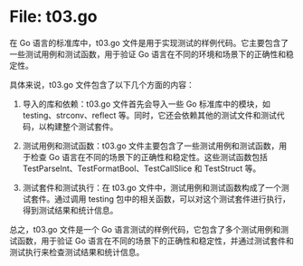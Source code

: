 # File: t03.go

在 Go 语言的标准库中，t03.go 文件是用于实现测试的样例代码。它主要包含了一些测试用例和测试函数，用于验证 Go 语言在不同的环境和场景下的正确性和稳定性。

具体来说，t03.go 文件包含了以下几个方面的内容：

1. 导入的库和依赖：t03.go 文件首先会导入一些 Go 标准库中的模块，如 testing、strconv、reflect 等。同时，它还会依赖其他的测试文件和测试代码，以构建整个测试套件。

2. 测试用例和测试函数：t03.go 文件主要包含了一些测试用例和测试函数，用于检查 Go 语言在不同的场景下的正确性和稳定性。这些测试函数包括 TestParseInt、TestFormatBool、TestCallSlice 和 TestStruct 等。

3. 测试套件和测试执行：在 t03.go 文件中，测试用例和测试函数构成了一个测试套件。通过调用 testing 包中的相关函数，可以对这个测试套件进行执行，得到测试结果和统计信息。

总之，t03.go 文件是一个 Go 语言测试的样例代码，它包含了多个测试用例和测试函数，用于验证 Go 语言在不同的场景下的正确性和稳定性，并通过测试套件和测试执行来检查测试结果和统计信息。

